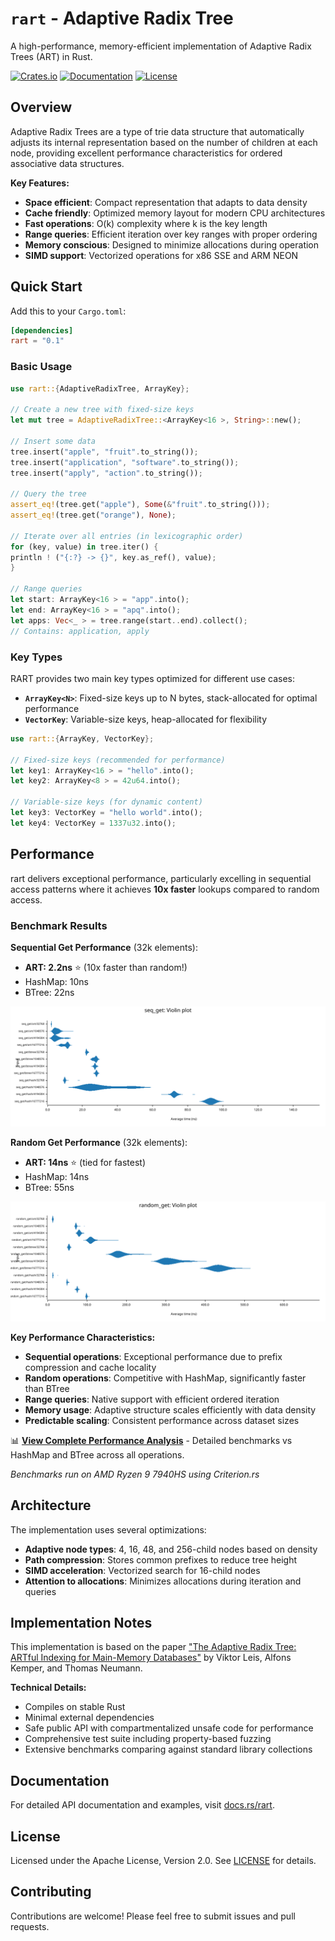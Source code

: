 # `rart` - Adaptive Radix Tree

A high-performance, memory-efficient implementation of Adaptive Radix Trees (ART) in Rust.

[![Crates.io](https://img.shields.io/crates/v/rart.svg)](https://crates.io/crates/rart)
[![Documentation](https://docs.rs/rart/badge.svg)](https://docs.rs/rart)
[![License](https://img.shields.io/badge/license-Apache%202.0-blue.svg)](LICENSE)

## Overview

Adaptive Radix Trees are a type of trie data structure that automatically adjusts its internal representation based on
the number of children at each node, providing excellent performance characteristics for ordered associative data
structures.

**Key Features:**

- **Space efficient**: Compact representation that adapts to data density
- **Cache friendly**: Optimized memory layout for modern CPU architectures
- **Fast operations**: O(k) complexity where k is the key length
- **Range queries**: Efficient iteration over key ranges with proper ordering
- **Memory conscious**: Designed to minimize allocations during operation
- **SIMD support**: Vectorized operations for x86 SSE and ARM NEON

## Quick Start

Add this to your `Cargo.toml`:

```toml
[dependencies]
rart = "0.1"
```

### Basic Usage

```rust
use rart::{AdaptiveRadixTree, ArrayKey};

// Create a new tree with fixed-size keys
let mut tree = AdaptiveRadixTree::<ArrayKey<16 >, String>::new();

// Insert some data
tree.insert("apple", "fruit".to_string());
tree.insert("application", "software".to_string());
tree.insert("apply", "action".to_string());

// Query the tree
assert_eq!(tree.get("apple"), Some(&"fruit".to_string()));
assert_eq!(tree.get("orange"), None);

// Iterate over all entries (in lexicographic order)
for (key, value) in tree.iter() {
println ! ("{:?} -> {}", key.as_ref(), value);
}

// Range queries
let start: ArrayKey<16 > = "app".into();
let end: ArrayKey<16 > = "apq".into();
let apps: Vec<_ > = tree.range(start..end).collect();
// Contains: application, apply
```

### Key Types

RART provides two main key types optimized for different use cases:

- **`ArrayKey<N>`**: Fixed-size keys up to N bytes, stack-allocated for optimal performance
- **`VectorKey`**: Variable-size keys, heap-allocated for flexibility

```rust
use rart::{ArrayKey, VectorKey};

// Fixed-size keys (recommended for performance)
let key1: ArrayKey<16 > = "hello".into();
let key2: ArrayKey<8 > = 42u64.into();

// Variable-size keys (for dynamic content)
let key3: VectorKey = "hello world".into();
let key4: VectorKey = 1337u32.into();
```

## Performance

rart delivers exceptional performance, particularly excelling in sequential access patterns where it achieves **10x faster** lookups compared to random access.

### Benchmark Results

**Sequential Get Performance** (32k elements):
- **ART: 2.2ns** ⭐ (10x faster than random!)
- HashMap: 10ns
- BTree: 22ns

![Sequential Get Performance](benchmarks/graphs/seq_get_violin.svg)

**Random Get Performance** (32k elements):  
- **ART: 14ns** ⭐ (tied for fastest)
- HashMap: 14ns  
- BTree: 55ns

![Random Get Performance](benchmarks/graphs/random_get_violin.svg)

**Key Performance Characteristics:**
- **Sequential operations**: Exceptional performance due to prefix compression and cache locality
- **Random operations**: Competitive with HashMap, significantly faster than BTree
- **Range queries**: Native support with efficient ordered iteration
- **Memory usage**: Adaptive structure scales efficiently with data density
- **Predictable scaling**: Consistent performance across dataset sizes

📊 **[View Complete Performance Analysis](benchmarks/PERFORMANCE_ANALYSIS.md)** - Detailed benchmarks vs HashMap and BTree across all operations.

*Benchmarks run on AMD Ryzen 9 7940HS using Criterion.rs*

## Architecture

The implementation uses several optimizations:

- **Adaptive node types**: 4, 16, 48, and 256-child nodes based on density
- **Path compression**: Stores common prefixes to reduce tree height
- **SIMD acceleration**: Vectorized search for 16-child nodes
- **Attention to allocations**: Minimizes allocations during iteration and queries

## Implementation Notes

This implementation is based on the
paper ["The Adaptive Radix Tree: ARTful Indexing for Main-Memory Databases"](https://db.in.tum.de/~leis/papers/ART.pdf)
by Viktor Leis, Alfons Kemper, and Thomas Neumann.

**Technical Details:**

- Compiles on stable Rust
- Minimal external dependencies
- Safe public API with compartmentalized unsafe code for performance
- Comprehensive test suite including property-based fuzzing
- Extensive benchmarks comparing against standard library collections

## Documentation

For detailed API documentation and examples, visit [docs.rs/rart](https://docs.rs/rart).

## License

Licensed under the Apache License, Version 2.0. See [LICENSE](LICENSE) for details.

## Contributing

Contributions are welcome! Please feel free to submit issues and pull requests.
